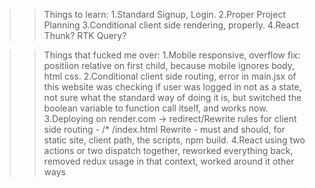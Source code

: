 >>Things to learn:
1.Standard Signup, Login.
2.Proper Project Planning
3.Conditional client side rendering, properly.
4.React Thunk? RTK Query?

>>Things that fucked me over:
1.Mobile responsive, overflow fix: positiion relative on first child, because mobile ignores body, html css.
2.Conditional client side routing, error in main.jsx of this website was checking if user was logged in not as a state, not sure what the standard way of doing it is, but switched the boolean variable to function call itself, and works now.
3.Deploying on render.com -> redirect/Rewrite rules for client side routing - /* /index.html Rewrite - must and should, for static site, client path, the scripts, npm build.
4.React using two actions or two dispatch together, reworked everything back, removed redux usage in that context, worked around it other ways

